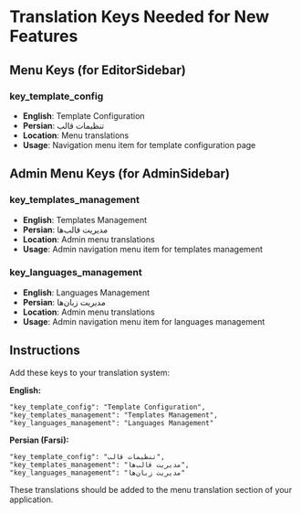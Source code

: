 # Translation Keys Needed for New Features

## Menu Keys (for EditorSidebar)

### key_template_config
- **English**: Template Configuration
- **Persian**: تنظیمات قالب
- **Location**: Menu translations
- **Usage**: Navigation menu item for template configuration page

## Admin Menu Keys (for AdminSidebar)

### key_templates_management
- **English**: Templates Management
- **Persian**: مدیریت قالب‌ها
- **Location**: Admin menu translations
- **Usage**: Admin navigation menu item for templates management

### key_languages_management
- **English**: Languages Management
- **Persian**: مدیریت زبان‌ها
- **Location**: Admin menu translations
- **Usage**: Admin navigation menu item for languages management

## Instructions

Add these keys to your translation system:

**English:**
```
"key_template_config": "Template Configuration",
"key_templates_management": "Templates Management",
"key_languages_management": "Languages Management"
```

**Persian (Farsi):**
```
"key_template_config": "تنظیمات قالب",
"key_templates_management": "مدیریت قالب‌ها",
"key_languages_management": "مدیریت زبان‌ها"
```

These translations should be added to the menu translation section of your application.

